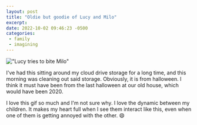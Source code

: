 ```yaml
---
layout: post
title: "Oldie but goodie of Lucy and Milo"
excerpt: 
date: 2022-10-02 09:46:23 -0500
categories: 
 - family
 - imagining
---
```


!["Lucy tries to bite Milo"]({{site.url}}/assets/2022/10/lucy-milo-halloween-pasadena.gif)

I've had this sitting around my cloud drive storage for a long time, and this morning was cleaning out said storage. Obviously, it is from halloween. I think it must have been from the last halloween at our old house, which would have been 2020.

I love this gif so much and I'm not sure why. I love the dynamic between my children. It makes my heart full when I see them interact like this, even when one of them is getting annoyed with the other. 😄
